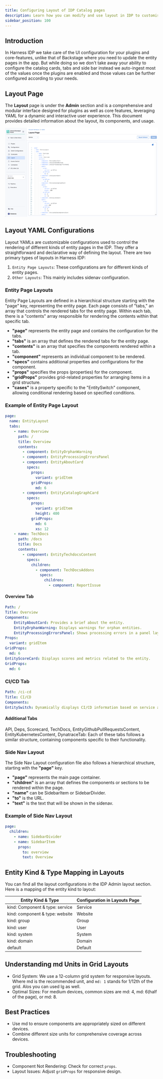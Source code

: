 ```yaml
---
title: Configuring Layout of IDP Catalog pages
description: Learn how you can modify and use layout in IDP to customise your UI.
sidebar_position: 100
---
```


## Introduction

In Harness IDP we take care of the UI configuration for your plugins and core-features, unlike that of Backstage where you need to update the entity pages in the app. But while doing so we don't take away your ability to configure the catalog cards, tabs and side bar instead we auto-ingest most of the values once the plugins are enabled and those values can be further configured according to your needs. 

## Layout Page

The **Layout** page is under the **Admin** section and is a comprehensive and modular interface designed for plugins as well as core features, leveraging YAML for a dynamic and interactive user experience. This document provides detailed information about the layout, its components, and usage.

![](./static/layout-page.png)

## Layout YAML Configurations

Layout YAMLs are customizable configurations used to control the rendering of different kinds of entity pages in the IDP. They offer a straightforward and declarative way of defining the layout. There are two primary types of layouts in Harness IDP:

1. `Entity Page Layouts`: These configurations are for different kinds of entity pages.
2. `Other Layouts`: This mainly includes sidenav configuration.

### Entity Page Layouts
Entity Page Layouts are defined in a hierarchical structure starting with the "page" key, representing the entity page. Each page consists of "tabs," an array that controls the rendered tabs for the entity page. Within each tab, there is a "contents" array responsible for rendering the contents within that specific tab.

- **"page"** represents the entity page and contains the configuration for the tabs.
- **"tabs"** is an array that defines the rendered tabs for the entity page.
- **"contents"** is an array that specifies the components rendered within a tab.
- **"component"** represents an individual component to be rendered.
- **"specs"** contains additional properties and configurations for the component.
- **"props"** specifies the props (properties) for the component.
- **"gridProps"** provides grid-related properties for arranging items in a grid structure.
- **"cases"** is a property specific to the "EntitySwitch" component, allowing conditional rendering based on specified conditions.

### Example of Entity Page Layout

```YAML
page:
  name: EntityLayout
  tabs:
    - name: Overview
      path: /
      title: Overview
      contents:
        - component: EntityOrphanWarning
        - component: EntityProcessingErrorsPanel
        - component: EntityAboutCard
          specs:
            props:
              variant: gridItem
            gridProps:
              md: 6
        - component: EntityCatalogGraphCard
          specs:
            props:
              variant: gridItem
              height: 400
            gridProps:
              md: 6
              xs: 12
    - name: TechDocs
      path: /docs
      title: Docs
      contents:
        - component: EntityTechdocsContent
          specs:
            children:
              - component: TechDocsAddons
                specs:
                  children:
                    - component: ReportIssue
```
#### Overview Tab

```YAML
Path: /
Title: Overview
Components:
    EntityAboutCard: Provides a brief about the entity.
    EntityOrphanWarning: Displays warnings for orphan entities.
    EntityProcessingErrorsPanel: Shows processing errors in a panel layout.
Props: 
  variant: gridItem
GridProps: 
  md: 6
EntityScoreCard: Displays scores and metrics related to the entity.
GridProps: 
  md: 6
```
### CI/CD Tab

```YAML
Path: /ci-cd
Title: CI/CD
Components:
EntitySwitch: Dynamically displays CI/CD information based on service availability.
```
#### Additional Tabs
API, Deps, Scorecard, TechDocs, EntityGithubPullRequestsContent, EntityKubernetesContent, DynatraceTab: Each of these tabs follows a similar structure, containing components specific to their functionality.

### Side Nav Layout

The Side Nav Layout configuration file also follows a hierarchical structure, starting with the **"page"** key.

- **"page"** represents the main page container.
- **"children"** is an array that defines the components or sections to be rendered within the page.
- **"name"** can be SidebarItem or SidebarDivider.
- **"to"** is the URL.
- **"text"** is the text that will be shown in the sidenav.

### Example of Side Nav Layout

```YAML
page:
  children:
    - name: SidebarDivider
    - name: SidebarItem
      props:
        to: overview
        text: Overview
```
## Entity Kind & Type Mapping in Layouts

You can find all the layout configurations in the IDP Admin layout section. Here is a mapping of the entity kind to layout:


|     **Entity Kind & Type**        |     **Configuration in Layouts Page**     |
| --------------------------------- | ----------------------------------------- |
| kind: Component & type: service   | Service                                   |
| kind: component & type: website   | Website                                   |
| kind: group                       | Group                                     |
| kind: user                        | User                                      |
| kind: system                      | System                                    |
| kind: domain                      | Domain                                    |
| default                           | Default                                   |

## Understanding md Units in Grid Layouts
- Grid System: We use a 12-column grid system for responsive layouts. Where md is the recommended unit, and `md: 1` stands for 1/12th of the grid. Alos you can used lg as well. 
- Optimal Sizes: For medium devices, common sizes are md: 4, md: 6(half of the page), or md: 8. 

## Best Practices
- Use md to ensure components are appropriately sized on different devices.
- Combine different size units for comprehensive coverage across devices.

## Troubleshooting
- Component Not Rendering: Check for correct `props`.
- Layout Issues: Adjust `gridProps` for responsive design.
